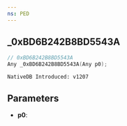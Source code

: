 ```yaml
---
ns: PED
---
```

## _0xBD6B242B8BD5543A

```c
// 0xBD6B242B8BD5543A
Any _0xBD6B242B8BD5543A(Any p0);
```

```
NativeDB Introduced: v1207
```

## Parameters
* **p0**:
